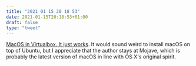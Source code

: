 ```yaml
---
title: "2021 01 15 20 18 53"
date: 2021-01-15T20:18:53+01:00
draft: false
type: "tweet"
---
```

[MacOS in Virtualbox. It just works](https://www.soupbowl.io/2020/04/macos-in-virtualbox/). It would sound weird to install macOS on top of Ubuntu, but I appreciate that the author stays at Mojave, which is probably the latest version of macOS in line with OS X's original spirit.
